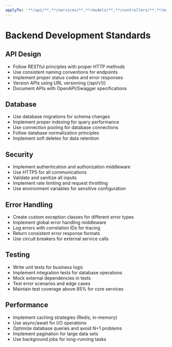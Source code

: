 ```yaml
---
applyTo: '**/api/**,**/services/**,**/models/**,**/controllers/**,**/middlewares/**'
---
```


# Backend Development Standards

## API Design

- Follow RESTful principles with proper HTTP methods
- Use consistent naming conventions for endpoints
- Implement proper status codes and error responses
- Version APIs using URL versioning (/api/v1/)
- Document APIs with OpenAPI/Swagger specifications

## Database

- Use database migrations for schema changes
- Implement proper indexing for query performance
- Use connection pooling for database connections
- Follow database normalization principles
- Implement soft deletes for data retention

## Security

- Implement authentication and authorization middleware
- Use HTTPS for all communications
- Validate and sanitize all inputs
- Implement rate limiting and request throttling
- Use environment variables for sensitive configuration

## Error Handling

- Create custom exception classes for different error types
- Implement global error handling middleware
- Log errors with correlation IDs for tracing
- Return consistent error response formats
- Use circuit breakers for external service calls

## Testing

- Write unit tests for business logic
- Implement integration tests for database operations
- Mock external dependencies in tests
- Test error scenarios and edge cases
- Maintain test coverage above 85% for core services

## Performance

- Implement caching strategies (Redis, in-memory)
- Use async/await for I/O operations
- Optimize database queries and avoid N+1 problems
- Implement pagination for large data sets
- Use background jobs for long-running tasks
